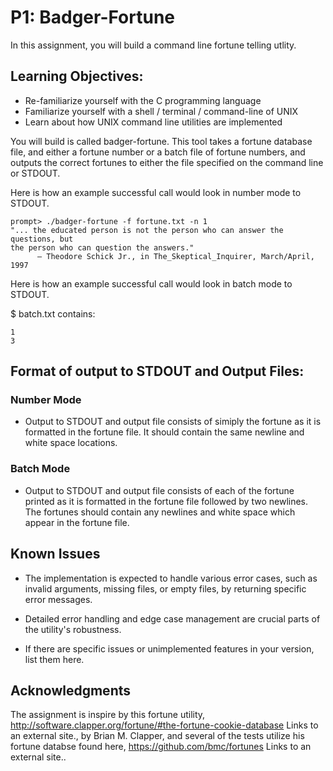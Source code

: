 # P1: Badger-Fortune

In this assignment, you will build a command line fortune telling utlity.

## Learning Objectives:

-   Re-familiarize yourself with the C programming language
-   Familiarize yourself with a shell / terminal / command-line of UNIX
-   Learn about how UNIX command line utilities are implemented

You will build is called badger-fortune. This tool takes a fortune database file, and either a fortune number or a batch file of fortune numbers, and outputs the correct fortunes to either the file specified on the command line or STDOUT.

Here is how an example successful call would look in number mode to STDOUT.

```         
prompt> ./badger-fortune -f fortune.txt -n 1
"... the educated person is not the person who can answer the questions, but
the person who can question the answers."
      ― Theodore Schick Jr., in The_Skeptical_Inquirer, March/April, 1997
```

Here is how an example successful call would look in batch mode to STDOUT.

\$ batch.txt contains:

```         
1 
3
```

## Format of output to STDOUT and Output Files:

### Number Mode

-   Output to STDOUT and output file consists of simiply the fortune as it is formatted in the fortune file. It should contain the same newline and white space locations.

### Batch Mode

-   Output to STDOUT and output file consists of each of the fortune printed as it is formatted in the fortune file followed by two newlines. The fortunes should contain any newlines and white space which appear in the fortune file.

## Known Issues

-   The implementation is expected to handle various error cases, such as invalid arguments, missing files, or empty files, by returning specific error messages.

-   Detailed error handling and edge case management are crucial parts of the utility's robustness.

-   If there are specific issues or unimplemented features in your version, list them here.

## Acknowledgments

The assignment is inspire by this fortune utility, <http://software.clapper.org/fortune/#the-fortune-cookie-database> Links to an external site., by Brian M. Clapper, and several of the tests utilize his fortune databse found here, <https://github.com/bmc/fortunes> Links to an external site..
